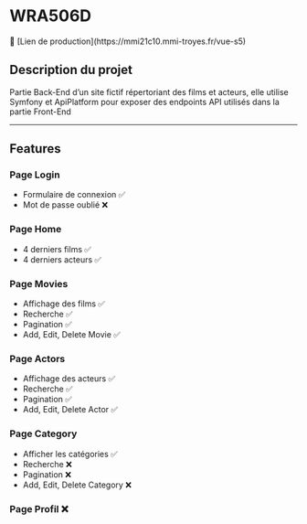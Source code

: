 # WRA506D

<aside>
🔗 [Lien de production](https://mmi21c10.mmi-troyes.fr/vue-s5)

</aside>

## Description du projet

Partie Back-End d’un site fictif répertoriant des films et acteurs, elle utilise Symfony et ApiPlatform pour exposer des endpoints API utilisés dans la partie Front-End

---

## Features

### Page Login

- Formulaire de connexion ✅
- Mot de passe oublié ❌

### Page Home

- 4 derniers films  ✅
- 4 derniers acteurs ✅

### Page Movies

- Affichage des films ✅
- Recherche ✅
- Pagination ✅
- Add, Edit, Delete Movie ✅

### Page Actors

- Affichage des acteurs ✅
- Recherche ✅
- Pagination ✅
- Add, Edit, Delete Actor ✅

### Page Category

- Afficher les catégories ✅
- Recherche ❌
- Pagination ❌
- Add, Edit, Delete Category ❌

### Page Profil ❌